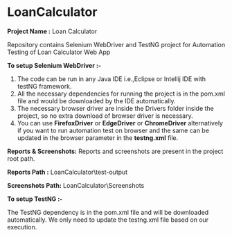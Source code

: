 # LoanCalculator

**Project Name :** Loan Calculator

Repository contains Selenium WebDriver and TestNG project for Automation Testing of Loan Calculator Web App

**To setup Selenium WebDriver :-**

1) The code can be run in any Java IDE i.e.,Eclipse or Intellij IDE with testNG framework.
2) All the necessary dependencies for running the project is in the pom.xml file and would be downloaded by the IDE automatically.
3) The necessary browser driver are inside the Drivers folder inside the project, so no extra download of browser driver is necessary.
4) You can use **FirefoxDriver** or **EdgeDriver** or **ChromeDriver** alternatively if you want to run automation test on browser and the same can be updated in the 
browser parameter in the **testng.xml** file.

**Reports & Screenshots:**
  Reports and screenshots are present in the project root path. 
  
**Reports Path :** LoanCalculator\test-output

**Screenshots Path:** LoanCalculator\Screenshots

**To setup TestNG :-**

The TestNG dependency is in the pom.xml file and will be downloaded automatically.
We only need to update the testng.xml file based on our execution.
